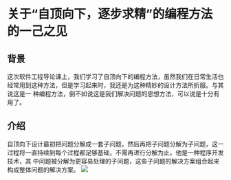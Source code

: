 # 关于“自顶向下，逐步求精”的编程方法的一己之见
## 背景
这次软件工程导论课上，我们学习了自顶向下的编程方法，虽然我们在日常生活也经常用到这种方法，但是学习起来时，我还是为这种精妙的设计方法所折服。与其说这是一
种编程方法，倒不如说这是我们解决问题的思想方法，可以说是十分有用了。
## 介绍
自顶向下设计最初把问题分解成一套子问题，然后再把子问题分解为子问题，这一过程将一直持续到每个过程都足够基础，不需再进行分解为止。他是一种程序开发技术，其
中问题被分解为更容易处理的子问题，这些子问题的解决方案组合起来构成整体问题的解决方案。
![](https://img-blog.csdn.net/20171130122542055?watermark/2/text/aHR0cDovL2Jsb2cuY3Nkbi5uZXQveno5NjI5/font/5a6L5L2T/fontsize/400/fill/I0JBQkFCMA==/dissolve/70/gravity/SouthEast)
